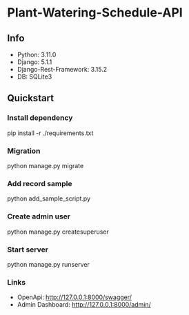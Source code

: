 # Plant-Watering-Schedule-API

## Info

- Python: 3.11.0
- Django: 5.1.1
- Django-Rest-Framework: 3.15.2
- DB: SQLite3

## Quickstart

### Install dependency
pip install -r ./requirements.txt

### Migration
python manage.py migrate

### Add record sample
python add_sample_script.py

### Create admin user
python manage.py createsuperuser

### Start server
python manage.py runserver

### Links
- OpenApi: http://127.0.0.1:8000/swagger/
- Admin Dashboard: http://127.0.0.1:8000/admin/